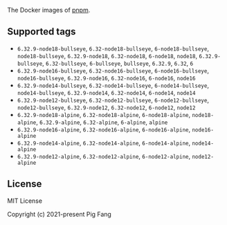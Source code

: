 The Docker images of [pnpm](https://pnpm.io).

## Supported tags

- `6.32.9-node18-bullseye`, `6.32-node18-bullseye`, `6-node18-bullseye`, `node18-bullseye`, `6.32.9-node18`, `6.32-node18`, `6-node18`, `node18`, `6.32.9-bullseye`, `6.32-bullseye`, `6-bullseye`, `bullseye`, `6.32.9`, `6.32`, `6`
- `6.32.9-node16-bullseye`, `6.32-node16-bullseye`, `6-node16-bullseye`, `node16-bullseye`, `6.32.9-node16`, `6.32-node16`, `6-node16`, `node16`
- `6.32.9-node14-bullseye`, `6.32-node14-bullseye`, `6-node14-bullseye`, `node14-bullseye`, `6.32.9-node14`, `6.32-node14`, `6-node14`, `node14`
- `6.32.9-node12-bullseye`, `6.32-node12-bullseye`, `6-node12-bullseye`, `node12-bullseye`, `6.32.9-node12`, `6.32-node12`, `6-node12`, `node12`
- `6.32.9-node18-alpine`, `6.32-node18-alpine`, `6-node18-alpine`, `node18-alpine`, `6.32.9-alpine`, `6.32-alpine`, `6-alpine`, `alpine`
- `6.32.9-node16-alpine`, `6.32-node16-alpine`, `6-node16-alpine`, `node16-alpine`
- `6.32.9-node14-alpine`, `6.32-node14-alpine`, `6-node14-alpine`, `node14-alpine`
- `6.32.9-node12-alpine`, `6.32-node12-alpine`, `6-node12-alpine`, `node12-alpine`

## License

MIT License

Copyright (c) 2021-present Pig Fang
